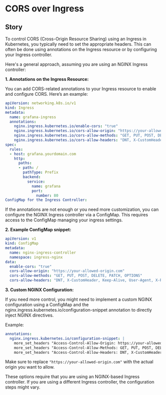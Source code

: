 # CORS over Ingress

## Story

To control CORS (Cross-Origin Resource Sharing) using an Ingress in Kubernetes, you typically need to set the appropriate headers. This can often be done using annotations on the Ingress resource or by configuring your Ingress controller.

Here's a general approach, assuming you are using an NGINX Ingress controller:

**1. Annotations on the Ingress Resource:**

You can add CORS-related annotations to your Ingress resource to enable and configure CORS. Here’s an example:

```yaml
apiVersion: networking.k8s.io/v1
kind: Ingress
metadata:
  name: grafana-ingress
  annotations:
    nginx.ingress.kubernetes.io/enable-cors: "true"
    nginx.ingress.kubernetes.io/cors-allow-origin: "https://your-allowed-origin.com"
    nginx.ingress.kubernetes.io/cors-allow-methods: "GET, PUT, POST, DELETE, PATCH, OPTIONS"
    nginx.ingress.kubernetes.io/cors-allow-headers: "DNT, X-CustomHeader, Keep-Alive, User-Agent, X-Requested-With, If-Modified-Since, Cache-Control, Content-Type"
spec:
  rules:
  - host: grafana.yourdomain.com
    http:
      paths:
      - path: /
        pathType: Prefix
        backend:
          service:
            name: grafana
            port:
              number: 80
ConfigMap for the Ingress Controller:
```

If the annotations are not enough or you need more customization, you can configure the NGINX Ingress controller via a ConfigMap. This requires access to the ConfigMap managing your ingress settings.

**2. Example ConfigMap snippet:**

```yaml
apiVersion: v1
kind: ConfigMap
metadata:
  name: nginx-ingress-controller
  namespace: ingress-nginx
data:
  enable-cors: "true"
  cors-allow-origin: "https://your-allowed-origin.com"
  cors-allow-methods: "GET, PUT, POST, DELETE, PATCH, OPTIONS"
  cors-allow-headers: "DNT, X-CustomHeader, Keep-Alive, User-Agent, X-Requested-With, If-Modified-Since, Cache-Control, Content-Type"

```

**3. Custom NGINX Configuration:**

If you need more control, you might need to implement a custom NGINX configuration using a ConfigMap and the nginx.ingress.kubernetes.io/configuration-snippet annotation to directly inject NGINX directives.

Example:

```yaml
annotations:
  nginx.ingress.kubernetes.io/configuration-snippet: |
    more_set_headers "Access-Control-Allow-Origin: https://your-allowed-origin.com";
    more_set_headers "Access-Control-Allow-Methods: GET, PUT, POST, DELETE, PATCH, OPTIONS";
    more_set_headers "Access-Control-Allow-Headers: DNT, X-CustomHeader, Keep-Alive, User-Agent, X-Requested-With, If-Modified-Since, Cache-Control, Content-Type";
```

Make sure to replace `"https://your-allowed-origin.com"` with the actual origin you want to allow.

These options require that you are using an NGINX-based Ingress controller. If you are using a different Ingress controller, the configuration steps might vary.
